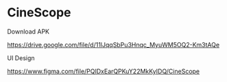 # CineScope

Download APK

https://drive.google.com/file/d/11lJqqSbPu3Hnqc_MyuWM5OQ2-Km3tAQe

UI Design

https://www.figma.com/file/PQIDxEarQPKuY22MkKyIDQ/CineScope
